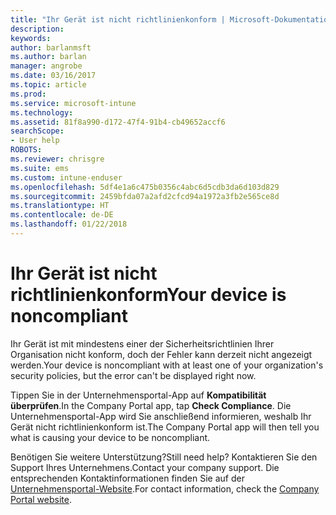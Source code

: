 ```yaml
---
title: "Ihr Gerät ist nicht richtlinienkonform | Microsoft-Dokumentation"
description: 
keywords: 
author: barlanmsft
ms.author: barlan
manager: angrobe
ms.date: 03/16/2017
ms.topic: article
ms.prod: 
ms.service: microsoft-intune
ms.technology: 
ms.assetid: 81f8a990-d172-47f4-91b4-cb49652accf6
searchScope:
- User help
ROBOTS: 
ms.reviewer: chrisgre
ms.suite: ems
ms.custom: intune-enduser
ms.openlocfilehash: 5df4e1a6c475b0356c4abc6d5cdb3da6d103d829
ms.sourcegitcommit: 2459bfda07a2afd2cfcd94a1972a3fb2e565ce8d
ms.translationtype: HT
ms.contentlocale: de-DE
ms.lasthandoff: 01/22/2018
---
```

# <a name="your-device-is-noncompliant"></a><span data-ttu-id="f516f-102">Ihr Gerät ist nicht richtlinienkonform</span><span class="sxs-lookup"><span data-stu-id="f516f-102">Your device is noncompliant</span></span>

<span data-ttu-id="f516f-103">Ihr Gerät ist mit mindestens einer der Sicherheitsrichtlinien Ihrer Organisation nicht konform, doch der Fehler kann derzeit nicht angezeigt werden.</span><span class="sxs-lookup"><span data-stu-id="f516f-103">Your device is noncompliant with at least one of your organization's security policies, but the error can't be displayed right now.</span></span>  

<span data-ttu-id="f516f-104">Tippen Sie in der Unternehmensportal-App auf **Kompatibilität überprüfen**.</span><span class="sxs-lookup"><span data-stu-id="f516f-104">In the Company Portal app, tap **Check Compliance**.</span></span> <span data-ttu-id="f516f-105">Die Unternehmensportal-App wird Sie anschließend informieren, weshalb Ihr Gerät nicht richtlinienkonform ist.</span><span class="sxs-lookup"><span data-stu-id="f516f-105">The Company Portal app will then tell you what is causing your device to be noncompliant.</span></span>

<span data-ttu-id="f516f-106">Benötigen Sie weitere Unterstützung?</span><span class="sxs-lookup"><span data-stu-id="f516f-106">Still need help?</span></span> <span data-ttu-id="f516f-107">Kontaktieren Sie den Support Ihres Unternehmens.</span><span class="sxs-lookup"><span data-stu-id="f516f-107">Contact your company support.</span></span> <span data-ttu-id="f516f-108">Die entsprechenden Kontaktinformationen finden Sie auf der [Unternehmensportal-Website](https://portal.manage.microsoft.com#HelpDeskDialog).</span><span class="sxs-lookup"><span data-stu-id="f516f-108">For contact information, check the [Company Portal website](https://portal.manage.microsoft.com#HelpDeskDialog).</span></span>
